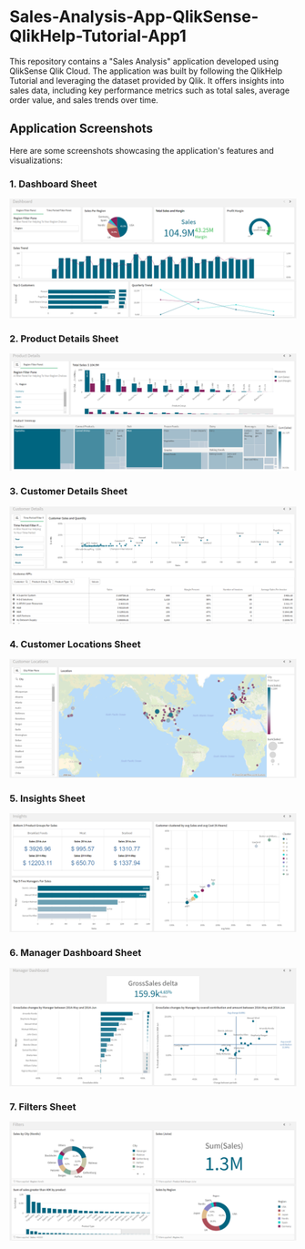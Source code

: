 # Sales-Analysis-App-QlikSense-QlikHelp-Tutorial-App1

This repository contains a "Sales Analysis" application developed using QlikSense Qlik Cloud. The application was built by following the QlikHelp Tutorial and leveraging the dataset provided by Qlik. It offers insights into sales data, including key performance metrics such as total sales, average order value, and sales trends over time.

## Application Screenshots

Here are some screenshots showcasing the application's features and visualizations:

### 1. Dashboard Sheet
![Dashboard Sheet](./Qlik%20Help%20Tutorial%20App1%20SnapShots/1-Dashboard%20Sheet.png)

### 2. Product Details Sheet
![Product Details Sheet](./Qlik%20Help%20Tutorial%20App1%20SnapShots/2-Product%20Details%20Sheet.png)

### 3. Customer Details Sheet
![Customer Details Sheet](./Qlik%20Help%20Tutorial%20App1%20SnapShots/3-Customer%20Details%20Sheet.png)

### 4. Customer Locations Sheet
![Customer Locations Sheet](./Qlik%20Help%20Tutorial%20App1%20SnapShots/4-Customer%20Locations%20Sheet.png)

### 5. Insights Sheet
![Insights Sheet](./Qlik%20Help%20Tutorial%20App1%20SnapShots/5-Insights%20Sheet.png)

### 6. Manager Dashboard Sheet
![Manager Dashboard Sheet](./Qlik%20Help%20Tutorial%20App1%20SnapShots/6-Manager%20Dashboard%20Sheet.png)

### 7. Filters Sheet
![Filters Sheet](./Qlik%20Help%20Tutorial%20App1%20SnapShots/7-Filters%20Sheet.png)
